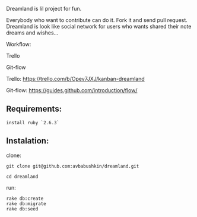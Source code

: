 Dreamland is lil project for fun. 

Everybody who want to contribute can do it. Fork it and send pull request. 
Dreamland is look like social network for users who wants shared their note dreams and wishes...

Workflow:
  
  Trello

  Git-flow

  Trello: https://trello.com/b/Opev7JXJ/kanban-dreamland

  Git-flow: https://guides.github.com/introduction/flow/ 

## Requirements:
    
    install ruby `2.6.3`

## Instalation:

  clone:

    git clone git@github.com:avbabushkin/dreamland.git
   
    cd dreamland

  run:
    
    rake db:create
    rake db:migrate
    rake db:seed
